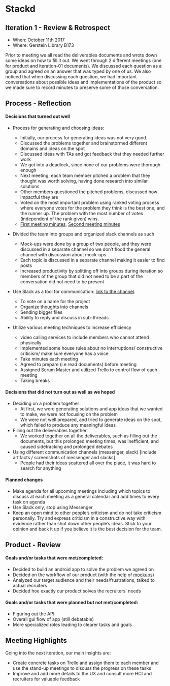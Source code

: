 # Stackd


## Iteration 1 - Review & Retrospect

 * When: October 11th 2017
 * Where: Gerstein Library B173
 
Prior to meeting we all read the deliverables documents and wrote down some ideas on how to fill it out. We went through 2 different meetings (one for product and iteration-01 documents). We discussed each question as a group and agreed on an answer that was typed by one of us. We also noticed that when discussing each question, we had important conversations about possible ideas and implementations of the product so we made sure to record minutes to preserve some of those conversation.

## Process - Reflection


#### Decisions that turned out well

* Process for generating and choosing ideas:
    * Initially, our process for generating ideas was not very good.
    * Discussed the problems together and brainstormed different domains and ideas on the spot
    * Discussed ideas with TAs and got feedback that they needed further work
    * We got into a deadlock, since none of our problems were thorough enough
    * Next meeting, each team member pitched a problem that they thought was worth solving, having done research into similar solutions
    * Other members questioned the pitched problems, discussed how impactful they are
    * Voted on the most important problem using ranked voting process where everyone votes for the problem they think is the best one, and the runner up. The problem with the most number of votes (independent of the rank given) wins.
    * [First meeting minutes](https://docs.google.com/document/d/1FDd3tdwA6WKPucRehmdOpla6Pqw01Nwq3rnooIofGgU/edit?usp=sharing), [Second meeting minutes](https://docs.google.com/document/d/1QgJJjfX3aXyr4px0I3PjFAaKtPr8wVD2JZQI1iH43BY/edit?usp=sharing)
* Divided the team into groups and organized slack channels as such
    * Mock-ups were done by a group of two people, and they were discussed in a separate channel so we don’t flood the general channel with discussion about mock-ups
    * Each topic is discussed in a separate channel making it easier to find posts
    * Increased productivity by splitting off into groups during iteration so members of the group that did not need to be a part of the conversation did not need to be present
* Use Slack as a tool for communication: [link to the channel](https://netwerk301.slack.com).
    * To vote on a name for the project
    * Organize thoughts into channels
    * Sending bigger files
    * Ability to reply and discuss in sub-threads
    
* Utilize various meeting techniques to increase efficiency
    * video calling services to include members who cannot attend physically
    * Implemented some house rules about no interruptions/ constructive criticism/ make sure everyone has a voice
    * Take minutes each meeting
    * Agreed to prepare (i.e read documents) before meeting
    * Assigned Scrum Master and utilized Trello to control flow of each meeting
    * Taking breaks

#### Decisions that did not turn out as well as we hoped

* Deciding on a problem together
    * At first, we were generating solutions and app ideas that we wanted to make, we were not focusing on the problem
    * We were not well prepared, and tried  to generate ideas on the spot, which failed to produce any meaningful ideas
* Filling out the deliverables together
    * We worked together on all the deliverables, such as filling out the documents, but this prolonged meeting times, was inefficient, and caused sidetracking and prolonged debates
* Using different communication channels (messenger, slack) [include artifacts / screenshots of messenger and slacks]
    * People had their ideas scattered all over the place, it was hard to search for anything

#### Planned changes

* Make agenda for all upcoming meetings including which topics to discuss at each meeting as a general calendar and add times to every task on agenda
* Use Slack only, stop using Messenger
* Keep an open mind to other people’s criticism and do not take criticism personally. Try and express criticism in a constructive way with evidence rather than shut down other people’s ideas. Stick to your opinion and back it up if you believe it is the best decision for the team.

## Product - Review

#### Goals and/or tasks that were met/completed:
* Decided to build an android app to solve the problem we agreed on
* Decided on the workflow of our product (with the help of [mockups](https://invis.io/RWDW4H9YH#/257682394_Sign_Ins))
* Analyzed our target audience and their needs/frustrations, talked to actual recruiters
* Decided hoe exactly our product solves the recruiters' needs

#### Goals and/or tasks that were planned but not met/completed:
* Figuring out the API
* Overall gui flow of app (still debatable)
* More specialized roles leading to clearer tasks and goals

## Meeting Highlights

Going into the next iteration, our main insights are:

* Create concrete tasks on Trello and assign them to each member and use the stand-up meetings to discuss the progress on these tasks
* Improve and add more details to the UX and consult more HCI and recruiters for valuable feedback
